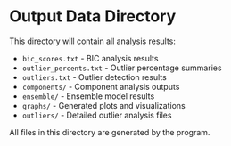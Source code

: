 # Output Data Directory

This directory will contain all analysis results:

- `bic_scores.txt` - BIC analysis results
- `outlier_percents.txt` - Outlier percentage summaries
- `outliers.txt` - Outlier detection results  
- `components/` - Component analysis outputs
- `ensemble/` - Ensemble model results
- `graphs/` - Generated plots and visualizations
- `outliers/` - Detailed outlier analysis files

All files in this directory are generated by the program.